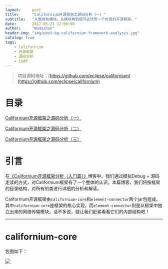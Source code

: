 ```yaml
---
layout:     post
title:      "Californium开源框架之源码分析（一）"
subtitle:   "从整体到模块，从模块再到细节去欣赏一个优秀的开源框架。"
date:       2017-05-21 22:00:00
author:     "Wudashan"
header-img: "img/post-bg-californium-framework-analysis.jpg"
catalog: true
tags:
    - Californium
    - 开源框架
    - 源码分析
    - CoAP
---
```


> 项目源码地址：[https://github.com/eclipse/californium](https://github.com/eclipse/californium)

# 目录

[Californium开源框架之源码分析（一）](http://wudashan.cn/2017/05/21/Californium-Framework-Analysis-01/) 

[Californium开源框架之源码分析（二）](http://wudashan.cn/2017/06/01/Californium-Framework-Analysis-02/)

[Californium开源框架之源码分析（三）](http://wudashan.cn/2017/06/05/Californium-Framework-Analysis-03/)

# 引言

在[《Californium开源框架分析（入门篇）》](http://wudashan.cn/2017/05/07/Californium-Framework-Analysis)博客中，我们通过模拟Debug + 源码走读的方式，对Californium框架有了一个整体的认识。本篇博客，我们将按框架的目录结构，对所有的类进行详细的分析和解读。

Californium开源框架由`californium-core`和`element-connector`两个jar包组成。其中`californium-core`是框架的核心实现，而`element-connector`则是从框架中独立出来的网络传输模块。话不多说，就让我们赶紧看看它们的内部结构吧！

---

# californium-core

包图如下：

![](http://o7x0ygc3f.bkt.clouddn.com/Californium%E5%BC%80%E6%BA%90%E6%A1%86%E6%9E%B6%E5%88%86%E6%9E%90/californium-core%E5%8C%85%E5%9B%BE.png)

